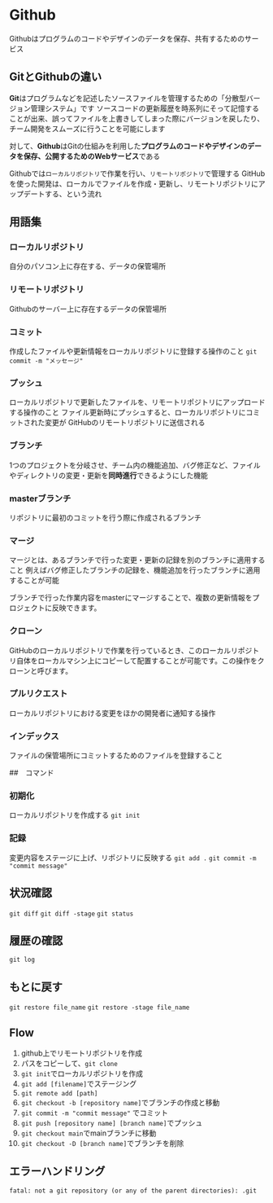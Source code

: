 # Github
Githubはプログラムのコードやデザインのデータを保存、共有するためのサービス

## GitとGithubの違い
**Git**はプログラムなどを記述したソースファイルを管理するための「分散型バージョン管理システム」です
ソースコードの更新履歴を時系列にそって記憶することが出来、誤ってファイルを上書きしてしまった際にバージョンを戻したり、
チーム開発をスムーズに行うことを可能にします

対して、**Github**はGitの仕組みを利用した**プログラムのコードやデザインのデータを保存、公開するためのWebサービス**である

Githubでは`ローカルリポジトリ`で作業を行い、`リモートリポジトリ`で管理する
GitHubを使った開発は、ローカルでファイルを作成・更新し、リモートリポジトリにアップデートする、という流れ

## 用語集
### ローカルリポジトリ
自分のパソコン上に存在する、データの保管場所
### リモートリポジトリ
Githubのサーバー上に存在するデータの保管場所
### コミット
作成したファイルや更新情報をローカルリポジトリに登録する操作のこと
```git commit -m "メッセージ"```
### プッシュ
ローカルリポジトリで更新したファイルを、リモートリポジトリにアップロードする操作のこと
ファイル更新時にプッシュすると、ローカルリポジトリにコミットされた変更が GitHubのリモートリポジトリに送信される
### ブランチ
1つのプロジェクトを分岐させ、チーム内の機能追加、バグ修正など、ファイルやディレクトリの変更・更新を**同時進行**できるようにした機能
### masterブランチ
リポジトリに最初のコミットを行う際に作成されるブランチ
### マージ
マージとは、あるブランチで行った変更・更新の記録を別のブランチに適用すること
例えばバグ修正したブランチの記録を、機能追加を行ったブランチに適用することが可能

ブランチで行った作業内容をmasterにマージすることで、複数の更新情報をプロジェクトに反映できます。
### クローン
GitHubのローカルリポジトリで作業を行っているとき、このローカルリポジトリ自体をローカルマシン上にコピーして配置することが可能です。この操作をクローンと呼びます。
### プルリクエスト
ローカルリポジトリにおける変更をほかの開発者に通知する操作
### インデックス
ファイルの保管場所にコミットするためのファイルを登録すること

##　コマンド
### 初期化
ローカルリポジトリを作成する
`git init`
### 記録
変更内容をステージに上げ、リポジトリに反映する
`git add .`
`git commit -m "commit message"`

## 状況確認
`git diff`
`git diff -stage`
`git status`

## 履歴の確認
`git log`

## もとに戻す
`git restore file_name`
`git restore -stage file_name`


## Flow
1. github上でリモートリポジトリを作成
2. パスをコピーして、`git clone`
3. `git init`でローカルリポジトリを作成
4. `git add [filename]`でステージング
5. `git remote add [path]`
6. `git checkout -b [repository name]`でブランチの作成と移動
7. `git commit -m "commit message"` でコミット
8. `git push [repository name] [branch name]`でプッシュ
9. `git checkout main`でmainブランチに移動
10. `git checkout -D [branch name]`でブランチを削除

## エラーハンドリング
``` 
fatal: not a git repository (or any of the parent directories): .git
```

